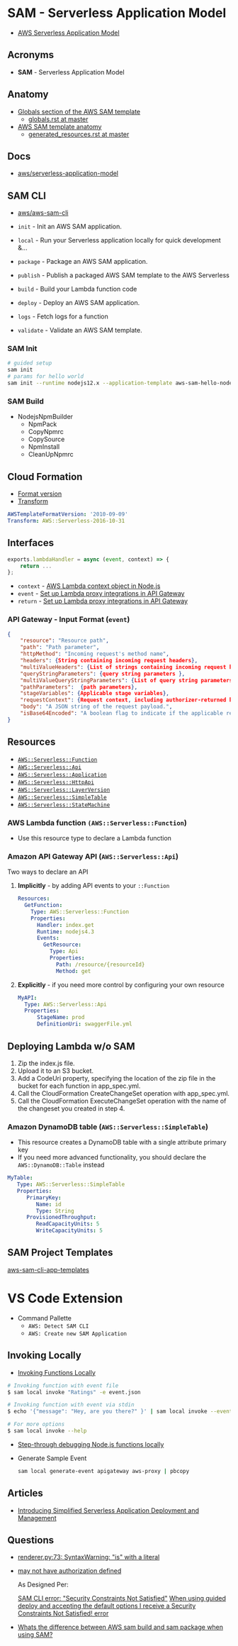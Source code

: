 # SAM - Serverless Application Model

* [AWS Serverless Application Model](https://aws.amazon.com/serverless/sam/)

## Acronyms

* **SAM** - Serverless Application Model

## Anatomy

* [Globals section of the AWS SAM template](https://docs.aws.amazon.com/serverless-application-model/latest/developerguide/sam-specification-template-anatomy-globals.html)
  * [globals.rst at master](https://github.com/aws/serverless-application-model/blob/master/docs/globals.rst)
* [AWS SAM template anatomy](https://docs.aws.amazon.com/serverless-application-model/latest/developerguide/sam-specification-template-anatomy.html)
  * [generated_resources.rst at master](https://github.com/aws/serverless-application-model/blob/master/docs/internals/generated_resources.rst#api)

## Docs

* [aws/serverless-application-model](https://github.com/aws/serverless-application-model)

## SAM CLI

* [aws/aws-sam-cli](https://github.com/aws/aws-sam-cli)

* `init` - Init an AWS SAM application.
* `local` - Run your Serverless application locally for quick development &...
* `package` - Package an AWS SAM application.
* `publish` - Publish a packaged AWS SAM template to the AWS Serverless
* `build` - Build your Lambda function code
* `deploy` - Deploy an AWS SAM application.
* `logs` - Fetch logs for a function
* `validate` - Validate an AWS SAM template.

### SAM Init


```bash
# guided setup
sam init
# params for hello world
sam init --runtime nodejs12.x --application-template aws-sam-hello-nodejs --name my-web-app
```


### SAM Build

* NodejsNpmBuilder
  * NpmPack
  * CopyNpmrc
  * CopySource
  * NpmInstall
  * CleanUpNpmrc

## Cloud Formation


* [Format version](https://docs.aws.amazon.com/AWSCloudFormation/latest/UserGuide/format-version-structure.html)
* [Transform](https://docs.aws.amazon.com/AWSCloudFormation/latest/UserGuide/transform-section-structure.html)

```yml
AWSTemplateFormatVersion: '2010-09-09'
Transform: AWS::Serverless-2016-10-31
```

## Interfaces

```js
exports.lambdaHandler = async (event, context) => {
    return ...
};
```

* `context` - [AWS Lambda context object in Node.js](https://docs.aws.amazon.com/lambda/latest/dg/nodejs-context.html)
* `event` - [Set up Lambda proxy integrations in API Gateway](https://docs.aws.amazon.com/apigateway/latest/developerguide/set-up-lambda-proxy-integrations.html#api-gateway-simple-proxy-for-lambda-input-format)
* `return` - [Set up Lambda proxy integrations in API Gateway](https://docs.aws.amazon.com/apigateway/latest/developerguide/set-up-lambda-proxy-integrations.html)

### API Gateway - Input Format (`event`)

```json
{
    "resource": "Resource path",
    "path": "Path parameter",
    "httpMethod": "Incoming request's method name",
    "headers": {String containing incoming request headers},
    "multiValueHeaders": {List of strings containing incoming request headers},
    "queryStringParameters": {query string parameters },
    "multiValueQueryStringParameters": {List of query string parameters},
    "pathParameters":  {path parameters},
    "stageVariables": {Applicable stage variables},
    "requestContext": {Request context, including authorizer-returned key-value pairs},
    "body": "A JSON string of the request payload.",
    "isBase64Encoded": "A boolean flag to indicate if the applicable request payload is Base64-encoded"
}
```


## Resources

* [`AWS::Serverless::Function`](https://docs.aws.amazon.com/serverless-application-model/latest/developerguide/sam-resource-function.html)
* [`AWS::Serverless::Api`](https://docs.aws.amazon.com/serverless-application-model/latest/developerguide/sam-resource-api.html)
* [`AWS::Serverless::Application`](https://docs.aws.amazon.com/serverless-application-model/latest/developerguide/sam-resource-application.html)
* [`AWS::Serverless::HttpApi`](https://docs.aws.amazon.com/serverless-application-model/latest/developerguide/sam-resource-httpapi.html)
* [`AWS::Serverless::LayerVersion`](https://docs.aws.amazon.com/serverless-application-model/latest/developerguide/sam-resource-layerversion.html)
* [`AWS::Serverless::SimpleTable`](https://docs.aws.amazon.com/serverless-application-model/latest/developerguide/sam-resource-simpletable.html)
* [`AWS::Serverless::StateMachine`](https://docs.aws.amazon.com/serverless-application-model/latest/developerguide/sam-resource-statemachine.html)

### AWS Lambda function `(AWS::Serverless::Function`)

* Use this resource type to declare a Lambda function


### Amazon API Gateway API (`AWS::Serverless::Api`)

Two ways to declare an API

1. **Implicitly** - by adding API events to your `::Function`

   ```yml
   Resources:
     GetFunction:
       Type: AWS::Serverless::Function
       Properties:
         Handler: index.get
         Runtime: nodejs4.3
         Events:
           GetResource:
             Type: Api
             Properties:
               Path: /resource/{resourceId}
               Method: get
   ```


2. **Explicitly** - if you need more control by configuring your own resource

   ```yaml
   MyAPI:
     Type: AWS::Serverless::Api
     Properties:
         StageName: prod
         DefinitionUri: swaggerFile.yml
   ```


## Deploying Lambda w/o SAM

1. Zip the index.js file.
2. Upload it to an S3 bucket.
3. Add a CodeUri property, specifying the location of the zip file in the bucket for each function in app_spec.yml.
4. Call the CloudFormation CreateChangeSet operation with app_spec.yml.
5. Call the CloudFormation ExecuteChangeSet operation with the name of the changeset you created in step 4.

### Amazon DynamoDB table (`AWS::Serverless::SimpleTable`)

* This resource creates a DynamoDB table with a single attribute primary key
* If you need more advanced functionality, you should declare the `AWS::DynamoDB::Table` instead

```yml
MyTable:
   Type: AWS::Serverless::SimpleTable
   Properties:
      PrimaryKey:
         Name: id
         Type: String
      ProvisionedThroughput:
         ReadCapacityUnits: 5
         WriteCapacityUnits: 5
```

## SAM Project Templates

[aws-sam-cli-app-templates](https://github.com/aws/aws-sam-cli-app-templates)

# VS Code Extension

* Command Pallette
  * `AWS: Detect SAM CLI`
  * `AWS: Create new SAM Application`

## Invoking Locally

* [Invoking Functions Locally](https://docs.aws.amazon.com/serverless-application-model/latest/developerguide/serverless-sam-cli-using-invoke.html)

```bash
# Invoking function with event file
$ sam local invoke "Ratings" -e event.json

# Invoking function with event via stdin
$ echo '{"message": "Hey, are you there?" }' | sam local invoke --event - "Ratings"

# For more options
$ sam local invoke --help
```

* [Step-through debugging Node.js functions locally](https://docs.aws.amazon.com/serverless-application-model/latest/developerguide/serverless-sam-cli-using-debugging-nodejs.html)


* Generate Sample Event

  ```bash
  sam local generate-event apigateway aws-proxy | pbcopy
  ```

## Articles


* [Introducing Simplified Serverless Application Deployment and Management](https://aws.amazon.com/blogs/compute/introducing-simplified-serverless-application-deplyoment-and-management/)


## Questions

* [renderer.py:73: SyntaxWarning: "is" with a literal](https://github.com/aws/aws-sam-cli/issues/2381)

* [<lambda function> may not have authorization defined](https://stackoverflow.com/q/62669889/1366033)

  As Designed Per:

  [SAM CLI error: "Security Constraints Not Satisfied"](https://docs.aws.amazon.com/serverless-application-model/latest/developerguide/serverless-getting-started-hello-world.html#troubleshooting-security-constraints)
  [When using guided deploy and accepting the default options I receive a Security Constraints Not Satisfied! error](https://github.com/aws/aws-sam-cli/issues/1990#issuecomment-630188412)

* [Whats the difference between AWS sam build and sam package when using SAM?](https://stackoverflow.com/q/63061175/1366033)
